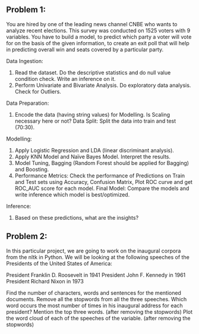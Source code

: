 
## Problem 1:

You are hired by one of the leading news channel CNBE who wants to analyze recent elections. This survey was conducted on 1525 voters with 9 variables. You have to build a model, to predict which party a voter will vote for on the basis of the given information, to create an exit poll that will help in predicting overall win and seats covered by a particular party.

Data Ingestion:
1. Read the dataset. Do the descriptive statistics and do null value condition check. Write an inference on it. 
2. Perform Univariate and Bivariate Analysis. Do exploratory data analysis. Check for Outliers.

Data Preparation: 
1. Encode the data (having string values) for Modelling. Is Scaling necessary here or not? Data Split: Split the data into train and test (70:30). 

Modelling:
1. Apply Logistic Regression and LDA (linear discriminant analysis).
2. Apply KNN Model and Naïve Bayes Model. Interpret the results.
3. Model Tuning, Bagging (Random Forest should be applied for Bagging) and Boosting.
4. Performance Metrics: Check the performance of Predictions on Train and Test sets using Accuracy, Confusion Matrix, Plot ROC curve and get ROC_AUC score for each model. Final Model: Compare the models and write inference which model is best/optimized.


Inference:
1. Based on these predictions, what are the insights? 

## Problem 2:

In this particular project, we are going to work on the inaugural corpora from the nltk in Python. We will be looking at the following speeches of the Presidents of the United States of America:

President Franklin D. Roosevelt in 1941
President John F. Kennedy in 1961
President Richard Nixon in 1973

Find the number of characters, words and sentences for the mentioned documents. 
Remove all the stopwords from all the three speeches. 
Which word occurs the most number of times in his inaugural address for each president? Mention the top three words. (after removing the stopwords) 
Plot the word cloud of each of the speeches of the variable. (after removing the stopwords)
